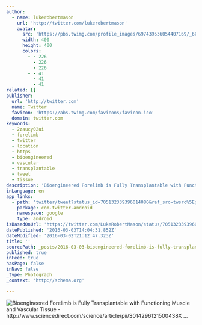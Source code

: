 ```yaml
---
author:
  - name: lukerobertmason
    url: 'http://twitter.com/lukerobertmason'
    avatar:
      src: 'https://pbs.twimg.com/profile_images/697439536054407169/_6CZMyLH_400x400.jpg'
      width: 400
      height: 400
      colors:
        - - 226
          - 226
          - 226
        - - 41
          - 41
          - 41
related: []
publisher:
  url: 'http://twitter.com'
  name: Twitter
  favicon: 'https://abs.twimg.com/favicons/favicon.ico'
  domain: twitter.com
keywords:
  - 2zaucy02ui
  - forelimb
  - twitter
  - location
  - https
  - bioengineered
  - vascular
  - transplantable
  - tweet
  - tissue
description: 'Bioengineered Forelimb is Fully Transplantable with Functioning Muscle and Vascular Tissue - http://www.sciencedirect.com/science/article/pii/S014296121500438X ...'
inLanguage: en
app_links:
  - path: 'twitter/tweet?status_id=705132339396014080&ref_src=twsrc%5Egoogle%7Ctwcamp%5Eandroidseo%7Ctwgr%5Estatus%7Ctwterm%5E705132339396014080'
    package: com.twitter.android
    namespace: google
    type: android
isBasedOnUrl: 'https://twitter.com/LukeRobertMason/status/705132339396014080'
datePublished: '2016-03-03T14:04:31.852Z'
dateModified: '2016-03-02T21:12:47.323Z'
title: ''
sourcePath: _posts/2016-03-03-bioengineered-forelimb-is-fully-transplantable-with-function.md
published: true
inFeed: true
hasPage: false
inNav: false
_type: Photograph
_context: 'http://schema.org'

---
```

![Bioengineered Forelimb is Fully Transplantable with Functioning Muscle and Vascular Tissue - http&colon;&sol;&sol;www&period;sciencedirect&period;com&sol;science&sol;article&sol;pii&sol;S014296121500438X &period;&period;&period;](https://pbs.twimg.com/media/CGrK5VWW8AAB_WP.png:large)